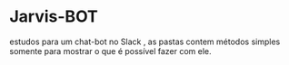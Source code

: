 # Jarvis-BOT
estudos para um chat-bot no Slack , as pastas contem métodos simples somente para mostrar o que é possível fazer com ele. 
